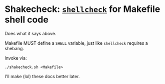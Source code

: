 Shakecheck: [`shellcheck`](https://github.com/koalaman/shellcheck) for Makefile
shell code
================================================================================

Does what it says above.

Makefile MUST define a `SHELL` variable, just like `shellcheck` requires a
shebang.

Invoke via:

    ./shakecheck.sh <Makefile>

I'll make (lol) these docs better later.

